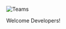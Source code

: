 ![Teams](https://user-images.githubusercontent.com/48793401/134935840-95c5e3fe-3684-4555-94c7-2730025acace.png)

Welcome Developers!
